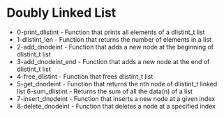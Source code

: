 # Doubly Linked List

- 0-print_dlistint - Function that prints all elements of a dlistint_t list
- 1-dlistint_len - Function that returns the number of elements in a list
- 2-add_dnodeint - Function that adds a new node at the beginning of dlistint_t list
- 3-add_dnodeint_end - Function that adds a new node at the end of dlistint_t list
- 4-free_dlistint - Function that frees dlistint_t list
- 5-get_dnodeint - Function that returns the nth node of dlistint_t linked list
6-sum_dlistint - Returns the sum of all the data(n) of a list
- 7-insert_dnodeint - Function that inserts a new node at a given index
- 8-delete_dnodeint - Function that deletes a node at a specified index
